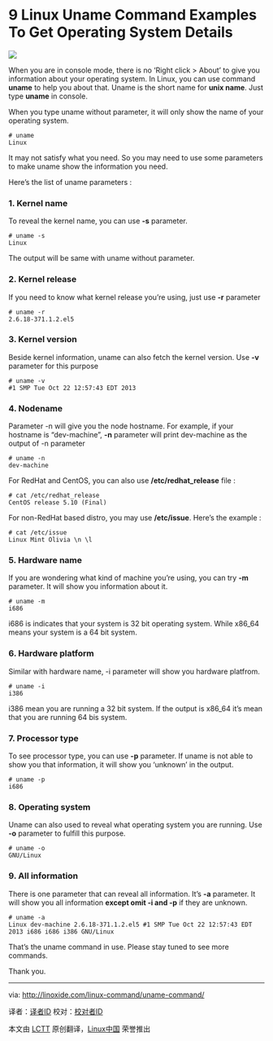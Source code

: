 9 Linux Uname Command Examples To Get Operating System Details
================================================================================
![](http://linoxide.com/wp-content/uploads/2013/11/linux-uname-command.png)

When you are in console mode, there is no ‘Right click > About’ to give you information about your operating system. In Linux, you can use command **uname** to help you about that. Uname is the short name for **unix name**. Just type **uname** in console.

When you type uname without parameter, it will only show the name of your operating system.

    # uname
    Linux

It may not satisfy what you need. So you may need to use some parameters to make uname show the information you need.

Here’s the list of uname parameters :

### 1. Kernel name ###

To reveal the kernel name, you can use **-s** parameter.

    # uname -s
    Linux

The output will be same with uname without parameter.

### 2. Kernel release ###

If you need to know what kernel release you’re using, just use **-r** parameter

    # uname -r
    2.6.18-371.1.2.el5

### 3. Kernel version ###

Beside kernel information, uname can also fetch the kernel version. Use **-v** parameter for this purpose

    # uname -v
    #1 SMP Tue Oct 22 12:57:43 EDT 2013

### 4. Nodename ###

Parameter -n will give you the node hostname. For example, if your hostname is “dev-machine”, **-n** parameter will print dev-machine as the output of -n parameter

    # uname -n
    dev-machine

For RedHat and CentOS, you can also use **/etc/redhat_release** file :

    # cat /etc/redhat_release
    CentOS release 5.10 (Final)

For non-RedHat based distro, you may use **/etc/issue**. Here’s the example :

    # cat /etc/issue
    Linux Mint Olivia \n \l

### 5. Hardware name ###

If you are wondering what kind of machine you’re using, you can try **-m** parameter. It will show you information about it.

    # uname -m
    i686

i686 is indicates that your system is 32 bit operating system. While x86_64 means your system is a 64 bit system.

### 6. Hardware platform ###

Similar with hardware name, -i parameter will show you hardware platfrom.

    # uname -i
    i386

i386 mean you are running a 32 bit system. If the output is x86_64 it’s mean that you are running 64 bis system.

### 7. Processor type ###

To see processor type, you can use **-p** parameter. If uname is not able to show you that information, it will show you ‘unknown’ in the output.

    # uname -p
    i686

### 8. Operating system ###

Uname can also used to reveal what operating system you are running. Use **-o** parameter to fulfill this purpose.

    # uname -o
    GNU/Linux

### 9. All information ###

There is one parameter that can reveal all information. It’s **-a** parameter. It will show you all information **except omit -i and -p** if they are unknown.

    # uname -a
    Linux dev-machine 2.6.18-371.1.2.el5 #1 SMP Tue Oct 22 12:57:43 EDT 2013 i686 i686 i386 GNU/Linux

That’s the uname command in use. Please stay tuned to see more commands.

Thank you.

--------------------------------------------------------------------------------

via: http://linoxide.com/linux-command/uname-command/

译者：[译者ID](https://github.com/译者ID) 校对：[校对者ID](https://github.com/校对者ID)

本文由 [LCTT](https://github.com/LCTT/TranslateProject) 原创翻译，[Linux中国](http://linux.cn/) 荣誉推出